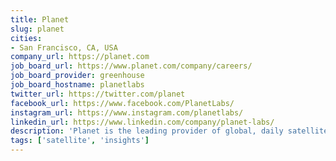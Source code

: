 ```yaml
---
title: Planet
slug: planet
cities:
- San Francisco, CA, USA
company_url: https://planet.com
job_board_url: https://www.planet.com/company/careers/
job_board_provider: greenhouse
job_board_hostname: planetlabs
twitter_url: https://twitter.com/planet
facebook_url: https://www.facebook.com/PlanetLabs/
instagram_url: https://www.instagram.com/planetlabs/
linkedin_url: https://www.linkedin.com/company/planet-labs/
description: 'Planet is the leading provider of global, daily satellite imagery and insights. Planet is driven by a mission to image all of Earth’s landmass every day, and make global change visible, accessible, and actionable.'
tags: ['satellite', 'insights']
---
```

